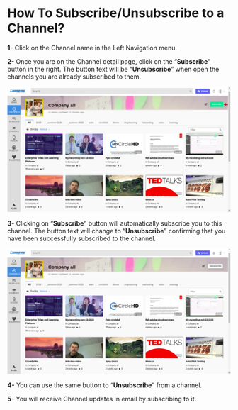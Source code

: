# How To Subscribe/Unsubscribe to a Channel?

**1-** Click on the Channel name in the Left Navigation menu.

**2-** Once you are on the Channel detail page, click on the “**Subscribe**” button in the right. The button text will be “**Unsubscribe**” when open the channels you are already subscribed to them.

![](../.gitbook/assets/subscribe-unsubscribe2.png)

**3-** Clicking on “**Subscribe**” button will automatically subscribe you to this channel. The button text will change to “**Unsubscribe**” confirming that you have been successfully subscribed to the channel.

![](../.gitbook/assets/subscribe-unsubscribe.png)

**4-** You can use the same button to “**Unsubscribe**” from a channel. 

**5-** You will receive Channel updates in email by subscribing to it.

